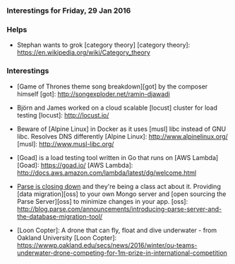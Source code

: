 ### Interestings for Friday, 29 Jan 2016

### Helps
- Stephan wants to grok [category theory]
[category theory]: https://en.wikipedia.org/wiki/Category_theory

### Interestings
- [Game of Thrones theme song breakdown][got] by the composer himself
[got]: http://songexploder.net/ramin-djawadi

- Björn and James worked on a cloud scalable [locust] cluster for load testing
[locust]: http://locust.io/

- Beware of [Alpine Linux] in Docker as it uses [musl] libc instead of GNU libc. Resolves DNS differently
[Alpine Linux]: http://www.alpinelinux.org/
[musl]: http://www.musl-libc.org/

- [Goad] is a load testing tool written in Go that runs on [AWS Lambda]
[Goad]: https://goad.io/
[AWS Lambda]: http://docs.aws.amazon.com/lambda/latest/dg/welcome.html

- [Parse is closing down](http://blog.parse.com/announcements/moving-on/) and they're being a class act about it. Providing [data migration][oss] to your own Mongo server and [open sourcing the Parse Server][oss] to minimize changes in your app.
[oss]: http://blog.parse.com/announcements/introducing-parse-server-and-the-database-migration-tool/

- [Loon Copter]: A drone that can fly, float and dive underwater - from Oakland University
[Loon Copter]: https://wwwp.oakland.edu/secs/news/2016/winter/ou-teams-underwater-drone-competing-for-1m-prize-in-international-competition
